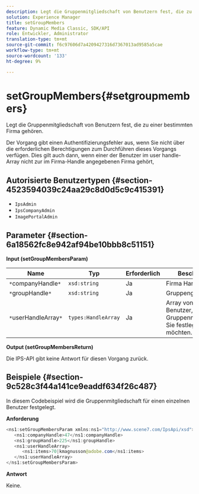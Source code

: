 ```yaml
---
description: Legt die Gruppenmitgliedschaft von Benutzern fest, die zu einer bestimmten Firma gehören.
solution: Experience Manager
title: setGroupMembers
feature: Dynamic Media Classic, SDK/API
role: Entwickler, Administrator
translation-type: tm+mt
source-git-commit: f6c97606d7a4209427316d7367013ad9585a5cae
workflow-type: tm+mt
source-wordcount: '133'
ht-degree: 9%

---
```



# setGroupMembers{#setgroupmembers}

Legt die Gruppenmitgliedschaft von Benutzern fest, die zu einer bestimmten Firma gehören.

Der Vorgang gibt einen Authentifizierungsfehler aus, wenn Sie nicht über die erforderlichen Berechtigungen zum Durchführen dieses Vorgangs verfügen. Dies gilt auch dann, wenn einer der Benutzer im user handle-Array nicht zur im Firma-Handle angegebenen Firma gehört,

## Autorisierte Benutzertypen {#section-4523594039c24aa29c8d0d5c9c415391}

* `IpsAdmin`
* `IpsCompanyAdmin`
* `ImagePortalAdmin`

## Parameter {#section-6a18562fc8e942af94be10bbb8c51151}

**Input (setGroupMembersParam)**

| Name | Typ | Erforderlich | Beschreibung |
|---|---|---|---|
| `*`companyHandle`*` | `xsd:string` | Ja | Firma Handle. |
| `*`groupHandle`*` | `xsd:string` | Ja | Gruppengriff. |
| `*`userHandleArray`*` | `types:HandleArray` | Ja | Array von Handles für Benutzer, deren Gruppenmitgliedschaft Sie festlegen möchten. |

**Output (setGroupMembersReturn)**

Die IPS-API gibt keine Antwort für diesen Vorgang zurück.

## Beispiele {#section-9c528c3f44a141ce9eaddf634f26c487}

In diesem Codebeispiel wird die Gruppenmitgliedschaft für einen einzelnen Benutzer festgelegt.

**Anforderung**

```java
<ns1:setGroupMembersParam xmlns:ns1="http://www.scene7.com/IpsApi/xsd">
   <ns1:companyHandle>47</ns1:companyHandle>
   <ns1:groupHandle>225</ns1:groupHandle>
   <ns1:userHandleArray>
      <ns1:items>70|kmagnusson@adobe.com</ns1:items>
   </ns1:userHandleArray>
</ns1:setGroupMembersParam>
```

**Antwort**

Keine.
